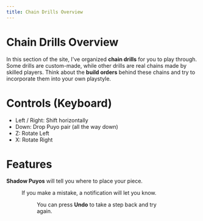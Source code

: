 ```yaml
---
title: Chain Drills Overview
---
```

# Chain Drills Overview
In this section of the site, I've organized **chain drills** for you to play through. Some drills are custom-made, while other drills are real chains made by skilled players. Think about the **build orders** behind these chains and try to incorporate them into your own playstyle.

# Controls (Keyboard)
* Left / Right: Shift horizontally
* Down: Drop Puyo pair (all the way down)
* Z: Rotate Left
* X: Rotate Right

# Features
**Shadow Puyos** will tell you where to place your piece.
<Figure :imgUrl="'/img/drills/explanation_1.png'" :caption="'Example Image #1'"/>


If you make a mistake, a notification will let you know.
<Figure :imgUrl="'/img/drills/explanation_2.png'" :caption="'Example Image #2'"/>


You can press **Undo** to take a step back and try again.
